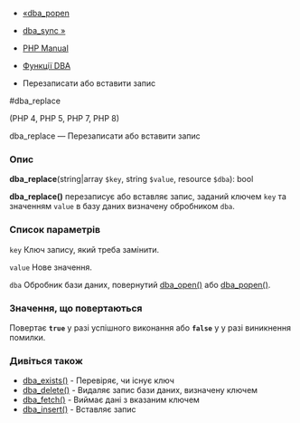 - [«dba_popen](function.dba-popen.md)
- [dba_sync »](function.dba-sync.md)

- [PHP Manual](index.md)
- [Функції DBA](ref.dba.md)
- Перезаписати або вставити запис

#dba_replace

(PHP 4, PHP 5, PHP 7, PHP 8)

dba_replace — Перезаписати або вставити запис

### Опис

**dba_replace**(string\|array `$key`, string `$value`, resource `$dba`):
bool

**dba_replace()** перезаписує або вставляє запис, заданий ключем
`key` та значенням `value` в базу даних визначену обробником `dba`.

### Список параметрів

`key`
Ключ запису, який треба замінити.

`value`
Нове значення.

`dba`
Обробник бази даних, повернутий
[dba_open()](function.dba-open.md) або
[dba_popen()](function.dba-popen.md).

### Значення, що повертаються

Повертає **`true`** у разі успішного виконання або **`false`** у
у разі виникнення помилки.

### Дивіться також

- [dba_exists()](function.dba-exists.md) - Перевіряє, чи існує
ключ
- [dba_delete()](function.dba-delete.md) - Видаляє запис бази
даних, визначену ключем
- [dba_fetch()](function.dba-fetch.md) - Виймає дані з
вказаним ключем
- [dba_insert()](function.dba-insert.md) - Вставляє запис
